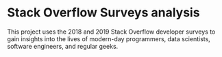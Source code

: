 # Stack Overflow Surveys analysis
This project uses the 2018 and 2019 Stack Overflow developer surveys to gain insights into the lives of modern-day programmers, data scientists, software engineers, and regular geeks.
